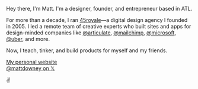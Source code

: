 <!--
**mattdowney/mattdowney** is a ✨ _special_ ✨ repository because its `README.md` (this file) appears on your GitHub profile.

Here are some ideas to get you started:

- 🔭 I’m currently working on ...
- 🌱 I’m currently learning ...
- 👯 I’m looking to collaborate on ...
- 🤔 I’m looking for help with ...
- 💬 Ask me about ...
- 📫 How to reach me: ...
- 😄 Pronouns: ...
- ⚡ Fun fact: ...
-->

Hey there, I'm Matt. I'm a designer, founder, and entrepreneur based in ATL.

For more than a decade, I ran [45royale](https://45royale.com/)—a digital design agency I founded in 2005. I led a remote team of creative experts who built sites and apps for design-minded companies like [@articulate](https://github.com/articulate), [@mailchimp](https://github.com/mailchimp), [@microsoft](https://github.com/microsoft), [@uber](https://github.com/uber), and more.

Now, I teach, tinker, and build products for myself and my friends.

[My personal website](https://mattdowney.com)<br />
[@mattdowney on 𝕏](https://x.com/mattdowney)

✌️
